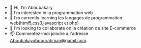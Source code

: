 - 👋 Hi, I’m  Aboubakary
- 👀 I’m interested in  la programmation web
- 🌱 I’m currently learning  les langages de programmation web(html5,css3,javascript et php) 
- 💞️ I’m looking to collaborate on  la création  de  site E-commerce
- 📫 Commentez-moi joindre a l'adresse Aboubakayabdourahman@gamil.com.

<!---
AboubakaryTest/AboubakaryTest is a ✨ special ✨ repository because its `README.md` (this file) appears on your GitHub profile.
You can click the Preview link to take a look at your changes.
--->
